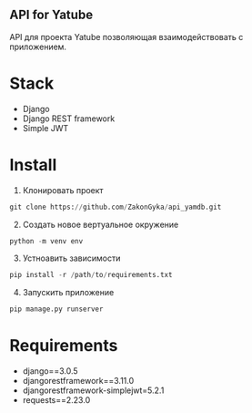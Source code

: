 ## API for Yatube
API для проекта Yatube позволяющая взаимодействовать с приложением.
# Stack
+ Django
+ Django REST framework
+ Simple JWT
# Install
1. Клонировать проект
```Python
git clone https://github.com/ZakonGyka/api_yamdb.git
```
2. Создать новое вертуальное окружение
```Python
python -m venv env
```
3. Устноавить зависимости
```Python
pip install -r /path/to/requirements.txt
```
4. Запускить приложение
```Python
pip manage.py runserver
```
# Requirements
+ django==3.0.5
+ djangorestframework==3.11.0
+ djangorestframework-simplejwt=5.2.1
+ requests==2.23.0
